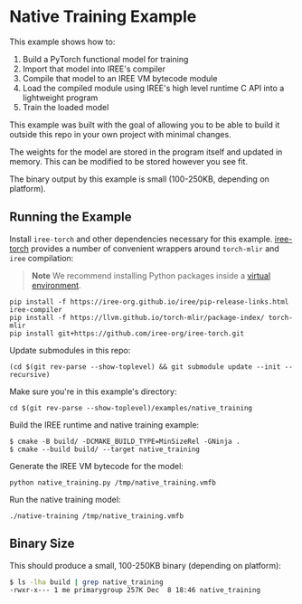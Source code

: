 # Native Training Example

This example shows how to:

1. Build a PyTorch functional model for training
2. Import that model into IREE's compiler
3. Compile that model to an IREE VM bytecode module
4. Load the compiled module using IREE's high level runtime C API into a
   lightweight program
5. Train the loaded model

This example was built with the goal of allowing you to be able to build it
outside this repo in your own project with minimal changes.

The weights for the model are stored in the program itself and updated in
memory. This can be modified to be stored however you see fit.

The binary output by this example is small (100-250KB, depending on platform).

## Running the Example

Install `iree-torch` and other dependencies necessary for this example.
[iree-torch](https://github.com/iree-org/iree-torch) provides a number of
convenient wrappers around `torch-mlir` and `iree` compilation:

> **Note**
> We recommend installing Python packages inside a
> [virtual environment](https://docs.python.org/3/tutorial/venv.html).

```shell
pip install -f https://iree-org.github.io/iree/pip-release-links.html iree-compiler
pip install -f https://llvm.github.io/torch-mlir/package-index/ torch-mlir
pip install git+https://github.com/iree-org/iree-torch.git
```

Update submodules in this repo:

```shell
(cd $(git rev-parse --show-toplevel) && git submodule update --init --recursive)
```

Make sure you're in this example's directory:

```shell
cd $(git rev-parse --show-toplevel)/examples/native_training
```

Build the IREE runtime and native training example:

```shell
$ cmake -B build/ -DCMAKE_BUILD_TYPE=MinSizeRel -GNinja .
$ cmake --build build/ --target native_training
```
Generate the IREE VM bytecode for the model:

```shell
python native_training.py /tmp/native_training.vmfb
```

Run the native training model:

```shell
./native-training /tmp/native_training.vmfb
```

## Binary Size

This should produce a small, 100-250KB binary (depending on platform):

```bash
$ ls -lha build | grep native_training
-rwxr-x--- 1 me primarygroup 257K Dec  8 18:46 native_training
```